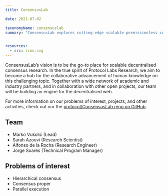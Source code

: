 ```yaml
---
title: ConsensusLab

date: 2021-07-02

taxonomyName: consensuslab
summary: "ConsensusLab explores cutting-edge scalable permissionless consensus protocols, including three main pillars of sharding, consensus proper, and scalable execution."


resources:
  - src: icon.svg
---
```


ConsensusLab’s vision is to be the go-to place for scalable decentralised consensus research. In the true spirit of Protocol Labs Research, we aim to become a hub for the collaborative advancement of human knowledge on this challenging topic. Together with a wide network of academic and industry partners, and in collaboration with other open projects, our team will be building an engine for the decentralised web.

For more information on our problems of interest, projects, and other activities, check out our the [protocol/ConsensusLab repo on GitHub](https://github.com/protocol/ConsensusLab/).

## Team
* Marko Vukolić (Lead)
* Sarah Azouvi (Research Scientist)
* Alfonso de la Rocha (Research Engineer)
* Jorge Soares (Technical Program Manager)

## Problems of interest
* Hierarchical consensus
* Consensus proper
* Parallel execution
